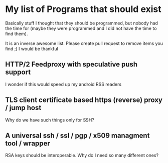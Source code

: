 # My list of Programs that should exist

Basically stuff I thought that they should be programmed, but nobody had the time for (maybe they were programmed and I did not have the time to find them).

It is an inverse awesome list. Please create pull request to remove items you find ;) I would be thankful

## HTTP/2 Feedproxy with speculative push support
I wonder if this would speed up my android RSS readers

## TLS client certificate based https (reverse) proxy / jump host
Why do we have such things only for SSH?

## A universal ssh / ssl / pgp / x509 managment tool / wrapper
RSA keys should be interoperable. Why do I need so many different ones? 

